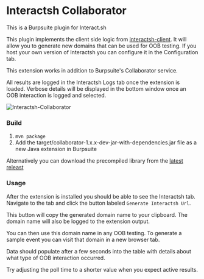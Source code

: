 # Interactsh Collaborator
This is a Burpsuite plugin for Interact.sh

This plugin implements the client side logic from [interactsh-client](https://github.com/projectdiscovery/interactsh/). It will allow you to generate new domains that can be used for OOB testing. If you host your own version of Interactsh you can configure it in the Configuration tab.

This extension works in addition to Burpsuite's Collaborator service.

All results are logged in the Interactsh Logs tab once the extension is loaded. Verbose details will be displayed in the bottom window once an OOB interaction is logged and selected.

![Interactsh-Collaborator](https://user-images.githubusercontent.com/4451504/131763193-7f0c32f3-1683-4166-9c9d-1a948ea04fd4.gif)

### Build

1. `mvn package`
2. Add the target/collaborator-1.x.x-dev-jar-with-dependencies.jar file as a new Java extension in Burpsuite

Alternatively you can download the precompiled library from the [latest releast](https://github.com/wdahlenburg/interactsh-collaborator/releases/latest)

### Usage

After the extension is installed you should be able to see the Interactsh tab. Navigate to the tab and click the button labeled `Generate Interactsh Url`.


This button will copy the generated domain name to your clipboard. The domain name will also be logged to the extension output.


You can then use this domain name in any OOB testing. To generate a sample event you can visit that domain in a new browser tab.


Data should populate after a few seconds into the table with details about what type of OOB interaction occurred.


Try adjusting the poll time to a shorter value when you expect active results.
